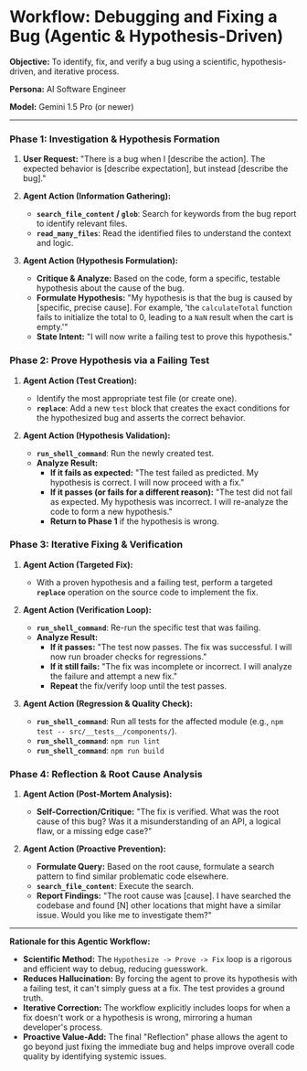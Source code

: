 # Workflow: Debugging and Fixing a Bug (Agentic & Hypothesis-Driven)

**Objective:** To identify, fix, and verify a bug using a scientific, hypothesis-driven, and iterative process.

**Persona:** AI Software Engineer

**Model:** Gemini 1.5 Pro (or newer)

---

### **Phase 1: Investigation & Hypothesis Formation**

1.  **User Request:** "There is a bug when I [describe the action]. The expected behavior is [describe expectation], but instead [describe the bug]."

2.  **Agent Action (Information Gathering):**
    *   **`search_file_content` / `glob`**: Search for keywords from the bug report to identify relevant files.
    *   **`read_many_files`**: Read the identified files to understand the context and logic.

3.  **Agent Action (Hypothesis Formulation):**
    *   **Critique & Analyze:** Based on the code, form a specific, testable hypothesis about the cause of the bug.
    *   **Formulate Hypothesis:** "My hypothesis is that the bug is caused by [specific, precise cause]. For example, 'the `calculateTotal` function fails to initialize the total to 0, leading to a `NaN` result when the cart is empty.'"
    *   **State Intent:** "I will now write a failing test to prove this hypothesis."

### **Phase 2: Prove Hypothesis via a Failing Test**

1.  **Agent Action (Test Creation):**
    *   Identify the most appropriate test file (or create one).
    *   **`replace`**: Add a new `test` block that creates the exact conditions for the hypothesized bug and asserts the correct behavior.

2.  **Agent Action (Hypothesis Validation):**
    *   **`run_shell_command`**: Run the newly created test.
    *   **Analyze Result:**
        *   **If it fails as expected:** "The test failed as predicted. My hypothesis is correct. I will now proceed with a fix."
        *   **If it passes (or fails for a different reason):** "The test did not fail as expected. My hypothesis was incorrect. I will re-analyze the code to form a new hypothesis."
        *   **Return to Phase 1** if the hypothesis is wrong.

### **Phase 3: Iterative Fixing & Verification**

1.  **Agent Action (Targeted Fix):**
    *   With a proven hypothesis and a failing test, perform a targeted **`replace`** operation on the source code to implement the fix.

2.  **Agent Action (Verification Loop):**
    *   **`run_shell_command`**: Re-run the specific test that was failing.
    *   **Analyze Result:**
        *   **If it passes:** "The test now passes. The fix was successful. I will now run broader checks for regressions."
        *   **If it still fails:** "The fix was incomplete or incorrect. I will analyze the failure and attempt a new fix."
        *   **Repeat** the fix/verify loop until the test passes.

3.  **Agent Action (Regression & Quality Check):**
    *   **`run_shell_command`**: Run all tests for the affected module (e.g., `npm test -- src/__tests__/components/`).
    *   **`run_shell_command`**: `npm run lint`
    *   **`run_shell_command`**: `npm run build`

### **Phase 4: Reflection & Root Cause Analysis**

1.  **Agent Action (Post-Mortem Analysis):**
    *   **Self-Correction/Critique:** "The fix is verified. What was the root cause of this bug? Was it a misunderstanding of an API, a logical flaw, or a missing edge case?"

2.  **Agent Action (Proactive Prevention):**
    *   **Formulate Query:** Based on the root cause, formulate a search pattern to find similar problematic code elsewhere.
    *   **`search_file_content`**: Execute the search.
    *   **Report Findings:** "The root cause was [cause]. I have searched the codebase and found [N] other locations that might have a similar issue. Would you like me to investigate them?"

---

**Rationale for this Agentic Workflow:**

*   **Scientific Method:** The `Hypothesize -> Prove -> Fix` loop is a rigorous and efficient way to debug, reducing guesswork.
*   **Reduces Hallucination:** By forcing the agent to prove its hypothesis with a failing test, it can't simply guess at a fix. The test provides a ground truth.
*   **Iterative Correction:** The workflow explicitly includes loops for when a fix doesn't work or a hypothesis is wrong, mirroring a human developer's process.
*   **Proactive Value-Add:** The final "Reflection" phase allows the agent to go beyond just fixing the immediate bug and helps improve overall code quality by identifying systemic issues.